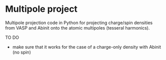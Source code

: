 # Multipole project

Multipole projection code in Python for projecting charge/spin densities from VASP and Abinit onto the atomic multipoles (tesseral harmonics).


TO DO
- make sure that it works for the case of a charge-only density with Abinit (no spin)
